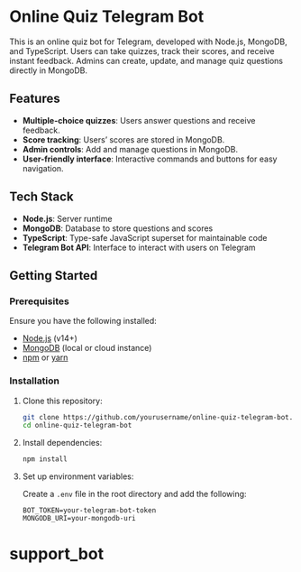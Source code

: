 # Online Quiz Telegram Bot

This is an online quiz bot for Telegram, developed with Node.js, MongoDB, and TypeScript. Users can take quizzes, track their scores, and receive instant feedback. Admins can create, update, and manage quiz questions directly in MongoDB.

## Features

- **Multiple-choice quizzes**: Users answer questions and receive feedback.
- **Score tracking**: Users’ scores are stored in MongoDB.
- **Admin controls**: Add and manage questions in MongoDB.
- **User-friendly interface**: Interactive commands and buttons for easy navigation.

## Tech Stack

- **Node.js**: Server runtime
- **MongoDB**: Database to store questions and scores
- **TypeScript**: Type-safe JavaScript superset for maintainable code
- **Telegram Bot API**: Interface to interact with users on Telegram

## Getting Started

### Prerequisites

Ensure you have the following installed:

- [Node.js](https://nodejs.org) (v14+)
- [MongoDB](https://www.mongodb.com/) (local or cloud instance)
- [npm](https://www.npmjs.com/) or [yarn](https://yarnpkg.com/)

### Installation

1. Clone this repository:
    ```bash
    git clone https://github.com/yourusername/online-quiz-telegram-bot.git
    cd online-quiz-telegram-bot
    ```

2. Install dependencies:
    ```bash
    npm install
    ```

3. Set up environment variables:

   Create a `.env` file in the root directory and add the following:
   ```plaintext
   BOT_TOKEN=your-telegram-bot-token
   MONGODB_URI=your-mongodb-uri
# support_bot
